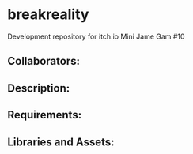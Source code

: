 # breakreality

Development repository for itch.io Mini Jame Gam #10

## Collaborators:

## Description:

## Requirements:

## Libraries and Assets:
